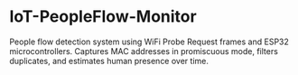 # IoT-PeopleFlow-Monitor
People flow detection system using WiFi Probe Request frames and ESP32 microcontrollers. Captures MAC addresses in promiscuous mode, filters duplicates, and estimates human presence over time.
